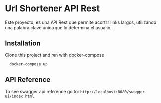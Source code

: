 
# Url Shortener API Rest

Este proyecto, es una API Rest que permite acortar links largos, utilizando una palabra clave única que lo determina el usuario.


## Installation

Clone this project and run with docker-compose

```bash
  docker-compose up
```


## API Reference

To see swagger api reference go to: `http://localhost:8080/swagger-ui/index.html`
